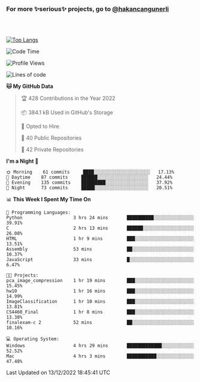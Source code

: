 ### For more ✨serious✨ projects, go to [@hakancangunerli](https://github.com/hakancangunerli)

<br>
<br>



[![Top Langs](https://github-readme-stats.vercel.app/api/top-langs/?username=63616e&layout=compact&hide=tex,html,shell,assembly,C&langs_count=6&exclude_repo=2015-csharp)](https://github.com/anuraghazra/github-readme-stats)


<!--START_SECTION:waka-->
![Code Time](http://img.shields.io/badge/Code%20Time-361%20hrs%2025%20mins-blue)

![Profile Views](http://img.shields.io/badge/Profile%20Views-0-blue)

![Lines of code](https://img.shields.io/badge/From%20Hello%20World%20I%27ve%20Written-1%20Million%20lines%20of%20code-blue)

**🐱 My GitHub Data** 

> 🏆 428 Contributions in the Year 2022
 > 
> 📦 384.1 kB Used in GitHub's Storage 
 > 
> 💼 Opted to Hire
 > 
> 📜 40 Public Repositories 
 > 
> 🔑 42 Private Repositories  
 > 
**I'm a Night 🦉** 

```text
🌞 Morning    61 commits     ████░░░░░░░░░░░░░░░░░░░░░   17.13% 
🌆 Daytime    87 commits     ██████░░░░░░░░░░░░░░░░░░░   24.44% 
🌃 Evening    135 commits    █████████░░░░░░░░░░░░░░░░   37.92% 
🌙 Night      73 commits     █████░░░░░░░░░░░░░░░░░░░░   20.51%

```


📊 **This Week I Spent My Time On** 

```text
💬 Programming Languages: 
Python                   3 hrs 24 mins       ██████████░░░░░░░░░░░░░░░   39.91% 
C                        2 hrs 13 mins       ██████░░░░░░░░░░░░░░░░░░░   26.08% 
HTML                     1 hr 9 mins         ███░░░░░░░░░░░░░░░░░░░░░░   13.51% 
Assembly                 53 mins             ██░░░░░░░░░░░░░░░░░░░░░░░   10.37% 
JavaScript               33 mins             █░░░░░░░░░░░░░░░░░░░░░░░░   6.47%

🐱‍💻 Projects: 
pca_image_compression    1 hr 19 mins        ███░░░░░░░░░░░░░░░░░░░░░░   15.45% 
hw10                     1 hr 16 mins        ███░░░░░░░░░░░░░░░░░░░░░░   14.99% 
ImageClassification      1 hr 10 mins        ███░░░░░░░░░░░░░░░░░░░░░░   13.81% 
CS4460_Final             1 hr 8 mins         ███░░░░░░░░░░░░░░░░░░░░░░   13.38% 
finalexam-c 2            52 mins             ██░░░░░░░░░░░░░░░░░░░░░░░   10.16%

💻 Operating System: 
Windows                  4 hrs 29 mins       █████████████░░░░░░░░░░░░   52.52% 
Mac                      4 hrs 3 mins        ███████████░░░░░░░░░░░░░░   47.48%

```


 Last Updated on 13/12/2022 18:45:41 UTC
<!--END_SECTION:waka-->



